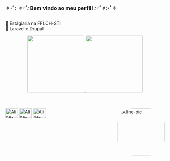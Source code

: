 ### ✧･ﾟ: *✧･ﾟ:* Bem vindo ao meu perfil! *:･ﾟ✧*:･ﾟ✧

##

🌸 Estágiaria na FFLCH-STI <br>
🌸 Laravel e Drupal

<div align="center">
  <a href="https://github.com/AlineMaire">
  <img height="180em" src="https://github-readme-stats.vercel.app/api?username=AlineMaire&show_icons=true&theme=dracula&include_all_commits=true&count_private=true&bg_color=f6d7e0&icon_color=f9f6f1&title_color=f887a8&text_color=d590a3"/>
  <img height="180em" src="https://github-readme-stats.vercel.app/api/top-langs/?username=AlineMaire&layout=compact&langs_count=7&theme=dracula&bg_color=f6d7e0&icon_color=f9f6f1&title_color=f887a8&text_color=d590a3"/>
</div>
  
 ## 
 
 <div style="display: inline_block"><br>
  <img align="center" alt="Aline-laravel" height="30" width="40" src="https://icongr.am/devicon/laravel-plain.svg?size=88&color=f2eeee">
   <img align="center" alt="Aline-drupal" height="30" width="40" src="https://icongr.am/devicon/drupal-plain.svg?size=88&color=fffcfd">
   <img align="center" alt="Aline-php" height="30" width="40" src="https://icongr.am/devicon/php-plain.svg?size=88&color=fffcfd">
   <img align="right" alt="Aline-pic" height="150" style="border-radius:50px;" src="https://i.pinimg.com/originals/a0/08/b3/a008b3ee16045da010a6204b647b85ae.jpg">
</div>
   
